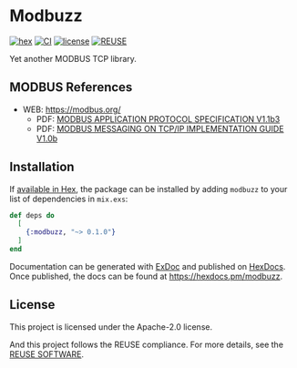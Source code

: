 # Modbuzz

[![hex](https://img.shields.io/hexpm/v/modbuzz.svg)](https://hex.pm/packages/modbuzz)
[![CI](https://github.com/tombo-works/modbuzz/actions/workflows/ci.yaml/badge.svg)](https://github.com/tombo-works/modbuzz/actions/workflows/ci.yaml)
[![license](https://img.shields.io/hexpm/l/modbuzz.svg)](https://github.com/tombo-works/modbuzz/blob/main/REUSE.toml)
[![REUSE](https://api.reuse.software/badge/github.com/tombo-works/modbuzz)](https://api.reuse.software/info/github.com/tombo-works/modbuzz)

Yet another MODBUS TCP library.

## MODBUS References

- WEB: https://modbus.org/
  - PDF: [MODBUS APPLICATION PROTOCOL SPECIFICATION V1.1b3](https://modbus.org/docs/Modbus_Application_Protocol_V1_1b3.pdf)
  - PDF: [MODBUS MESSAGING ON TCP/IP IMPLEMENTATION GUIDE V1.0b](https://modbus.org/docs/Modbus_Messaging_Implementation_Guide_V1_0b.pdf)

## Installation

If [available in Hex](https://hex.pm/docs/publish), the package can be installed
by adding `modbuzz` to your list of dependencies in `mix.exs`:

```elixir
def deps do
  [
    {:modbuzz, "~> 0.1.0"}
  ]
end
```

Documentation can be generated with [ExDoc](https://github.com/elixir-lang/ex_doc)
and published on [HexDocs](https://hexdocs.pm). Once published, the docs can
be found at <https://hexdocs.pm/modbuzz>.

## License

This project is licensed under the Apache-2.0 license.

And this project follows the REUSE compliance.
For more details, see the [REUSE SOFTWARE](https://reuse.software/).
